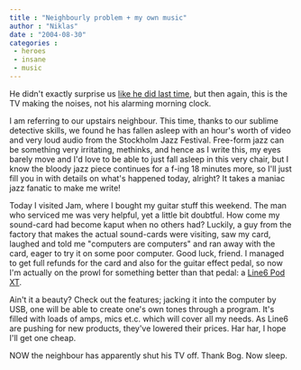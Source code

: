 ```yaml
---
title : "Neighbourly problem + my own music"
author : "Niklas"
date : "2004-08-30"
categories : 
 - heroes
 - insane
 - music
---
```


He didn't exactly surprise us [like he did last time](https://niklasblog.com/index.php?p=207), but then again, this is the TV making the noises, not his alarming morning clock.

I am referring to our upstairs neighbour. This time, thanks to our sublime detective skills, we found he has fallen asleep with an hour's worth of video and very loud audio from the Stockholm Jazz Festival. Free-form jazz can be something very irritating, methinks, and hence as I write this, my eyes barely move and I'd love to be able to just fall asleep in this very chair, but I know the bloody jazz piece continues for a f-ing 18 minutes more, so I'll just fill you in with details on what's happened today, alright? It takes a maniac jazz fanatic to make me write!

Today I visited Jam, where I bought my guitar stuff this weekend. The man who serviced me was very helpful, yet a little bit doubtful. How come my sound-card had become kaput when no others had? Luckily, a guy from the factory that makes the actual sound-cards were visiting, saw my card, laughed and told me "computers are computers" and ran away with the card, eager to try it on some poor computer. Good luck, friend. I managed to get full refunds for the card and also for the guitar effect pedal, so now I'm actually on the prowl for something better than that pedal: a [Line6 Pod XT](http://www.line6.com/podxt).

Ain't it a beauty? Check out the features; jacking it into the computer by USB, one will be able to create one's own tones through a program. It's filled with loads of amps, mics et.c. which will cover all my needs. As Line6 are pushing for new products, they've lowered their prices. Har har, I hope I'll get one cheap.

NOW the neighbour has apparently shut his TV off. Thank Bog. Now sleep.
